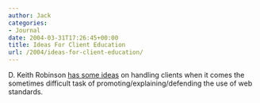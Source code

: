 ```yaml
---
author: Jack
categories:
- Journal
date: 2004-03-31T17:26:45+00:00
title: Ideas For Client Education
url: /2004/ideas-for-client-education/
---
```


D. Keith Robinson [has some ideas][1] on handling clients when it comes the sometimes difficult task of promoting/explaining/defending the use of web standards.

 [1]: http://www.7nights.com/asterisk/archives/ideas_for_client_education.php